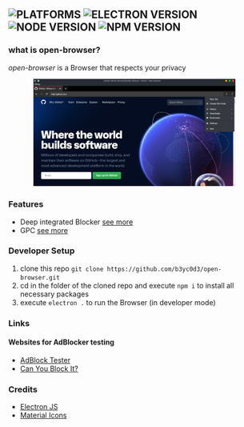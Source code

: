 ![PLATFORMS](https://img.shields.io/badge/platform-linux%20x86__x64%20%7C%20windows%20x86__x64-%23375b91) ![ELECTRON VERSION](https://img.shields.io/badge/Electron-v13.1.0-blue?style=flat) ![NODE VERSION](https://img.shields.io/badge/NodeJS-v14.17.0-green?style=flat) ![NPM VERSION](https://img.shields.io/badge/npm-v7.13.0-orange?style=flat)
---
### what is open-browser?
*open-browser* is a Browser that respects your privacy

<p align="center">
  <img width="80%" src="/git_data/Screenshot_20210502_153830.png" />
</p>

<!--## INFO
We are currently trying to implement GPC in Open-Browser.\
[See more](https://globalprivacycontrol.github.io/gpc-spec/)
-->

### Features
- Deep integrated Blocker [see more](../../wiki/Deep-Integrated-Blocker)
- GPC [see more](https://globalprivacycontrol.github.io/gpc-spec/)

### Developer Setup
1. clone this repo `git clone https://github.com/b3yc0d3/open-browser.git`
2. cd in the folder of the cloned repo and execute `npm i` to install all necessary packages
3. execute `electron .` to run the Browser (in developer mode)

### Links
#### Websites for AdBlocker testing
- [AdBlock Tester](https://adblock-tester.com/)
- [Can You Block It?](https://canyoublockit.com/)

### Credits
- [Electron JS](https://www.electronjs.org/)
- [Material Icons](https://material.io/resources/icons/)
